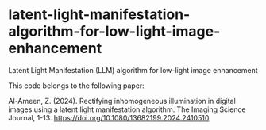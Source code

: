 # latent-light-manifestation-algorithm-for-low-light-image-enhancement
Latent Light Manifestation (LLM) algorithm for low-light image enhancement


This code belongs to the following paper:


Al-Ameen, Z. (2024). Rectifying inhomogeneous illumination in digital images using a latent light manifestation algorithm. The Imaging Science Journal, 1-13. https://doi.org/10.1080/13682199.2024.2410510

